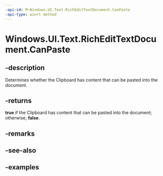 ```yaml
---
-api-id: M:Windows.UI.Text.RichEditTextDocument.CanPaste
-api-type: winrt method
---
```


<!-- Method syntax.
public bool RichEditTextDocument.CanPaste()
-->

# Windows.UI.Text.RichEditTextDocument.CanPaste


## -description

Determines whether the Clipboard has content that can be pasted into the document.

## -returns

**true** if the Clipboard has content that can be pasted into the document; otherwise, **false**.

## -remarks

## -see-also

## -examples

